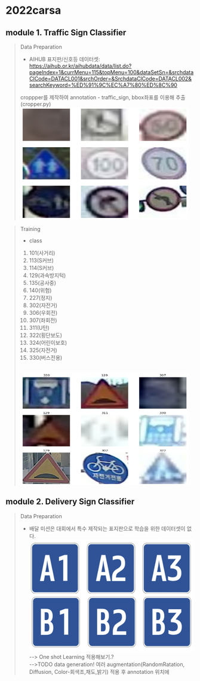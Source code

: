 # 2022carsa
## module 1. Traffic Sign Classifier
> Data Preparation
> * AIHUB 표지판/신호등 데이터셋: <https://aihub.or.kr/aihubdata/data/list.do?pageIndex=1&currMenu=115&topMenu=100&dataSetSn=&srchdataClCode=DATACL001&srchOrder=&SrchdataClCode=DATACL002&searchKeyword=%ED%91%9C%EC%A7%80%ED%8C%90>
> 
> croppper를 제작하여 annotation - traffic_sign, bbox좌표를 이용해 추출 (cropper.py)
> <img src="/image/output_2_0.png" width="450px" height="300px" title="data"></img><br/>


> Training
> 
> * class 
> 1. 101(사거리)
> 2. 113(S커브)
> 3. 114(S커브)
> 4. 129(과속방지턱)
> 5. 135(공사중)
> 6. 140(위험)
> 7. 227(정지)
> 8. 302(자전거)
> 9. 306(우회전)
> 10. 307(좌회전)
> 11. 311(U턴)
> 12. 322(횡단보도)
> 13. 324(어린이보호)
> 14. 325(자전거)
> 15. 330(버스전용)
> <br/>
> <img src="/image/prediction.png" width="450px" height="300px" title="data"></img><br/>


## module 2. Delivery Sign Classifier

> Data Preparation
> * 배달 미션은 대회에서 특수 제작되는 표지판으로 학습을 위한 데이터셋이 없다. <br/>
> <img src="/image/DeliverySign.png" width="450px" height="300px" title="data"></img><br/>
> --> One shot Learning 적용해보기.?  <br/>
> -->TODO data generation! 여러 augmentation(RandomRatation, Diffusion, Color-회색조,채도,밝기) 적용 후 annotation 위치에 
